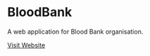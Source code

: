 # BloodBank
A web application for Blood Bank organisation.


[Visit Website](https://iiitbb.herokuapp.com/)
